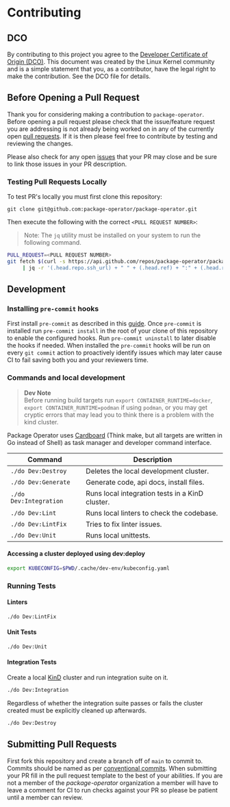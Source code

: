 # Contributing

## DCO

By contributing to this project you agree to the [Developer Certificate of Origin (DCO)](./DCO). This document was created by the Linux Kernel community and is a simple statement that you, as a contributor, have the legal right to make the contribution. See the DCO file for details.

## Before Opening a Pull Request

Thank you for considering making a contribution to `package-operator`.
Before opening a pull request please check that the issue/feature request
you are addressing is not already being worked on in any of the currently
open [pull requests](https://github.com/package-operator/package-operator/pulls).
If it is then please feel free to contribute by testing and reviewing the changes.

Please also check for any open [issues](https://github.com/package-operator/package-operator/issues)
that your PR may close and be sure to link those issues in your PR description.

### Testing Pull Requests Locally

To test PR's locally you must first clone this repository:

`git clone git@github.com:package-operator/package-operator.git`

Then execute the following with the correct `<PULL REQUEST NUMBER>`:

> Note: The `jq` utility must be installed on your system to run the following command.

```bash
PULL_REQUEST=<PULL REQUEST NUMBER>
git fetch $(curl -s https://api.github.com/repos/package-operator/package-operator/pulls/${PULL_REQUEST} \
     | jq -r '(.head.repo.ssh_url) + " " + (.head.ref) + ":" + (.head.ref)')
```

## Development

### Installing `pre-commit` hooks

First install `pre-commit` as described in this [guide](https://pre-commit.com/#install).
Once `pre-commit` is installed run `pre-commit install` in the root of your clone of this
repository to enable the configured hooks. Run `pre-commit uninstall` to later disable the
hooks if needed. When installed the `pre-commit` hooks will be run on every `git commit`
action to proactively identify issues which may later cause CI to fail saving both you
and your reviewers time.

### Commands and local development

> **Dev Note**\
> Before running build targets run `export CONTAINER_RUNTIME=docker`, `export CONTAINER_RUNTIME=podman` if using `podman`, or you may get cryptic errors that may lead you to think there is a problem with the kind cluster.

Package Operator uses [Cardboard](https://github.com/package-operator/cardboard) (Think make, but all targets are written in Go instead of Shell) as task manager and developer command interface.

| Command                | Description                                                                               |
| ---------------------- | ----------------------------------------------------------------------------------------- |
| `./do Dev:Destroy`     | Deletes the local development cluster.                                                    |
| `./do Dev:Generate`    | Generate code, api docs, install files.                                                   |
| `./do Dev:Integration` | Runs local integration tests in a KinD cluster.                                           |
| `./do Dev:Lint`        | Runs local linters to check the codebase.                                                 |
| `./do Dev:LintFix`     | Tries to fix linter issues.                                                               |
| `./do Dev:Unit`        | Runs local unittests.                                                                     |


#### Accessing a cluster deployed using dev:deploy

```sh
export KUBECONFIG=$PWD/.cache/dev-env/kubeconfig.yaml
```

### Running Tests

#### Linters

```sh
./do Dev:LintFix
```

#### Unit Tests

```sh
./do Dev:Unit
```

#### Integration Tests

Create a local [KinD](https://kind.sigs.k8s.io/) cluster and run integration
suite on it.

```sh
./do Dev:Integration
```

Regardless of whether the integration suite passes or fails the cluster created
must be explicitly cleaned up afterwards.

```sh
./do Dev:Destroy
```

## Submitting Pull Requests

First fork this repository and create a branch off of `main` to commit to.
Commits should be named as per
[conventional commits](https://www.conventionalcommits.org/en/v1.0.0/).
When submitting your PR fill in the pull request template to the best of
your abilities. If you are not a member of the _package-operator_ organization a
member will have to leave a comment for CI to run checks against your
PR so please be patient until a member can review.

